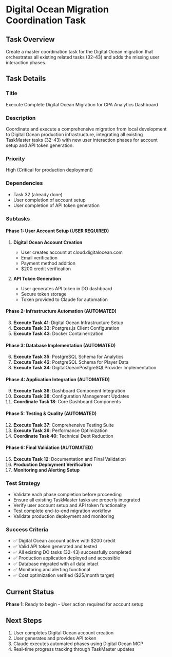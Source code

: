 # Digital Ocean Migration Coordination Task

## Task Overview
Create a master coordination task for the Digital Ocean migration that orchestrates all existing related tasks (32-43) and adds the missing user interaction phases.

## Task Details

### Title
Execute Complete Digital Ocean Migration for CPA Analytics Dashboard

### Description
Coordinate and execute a comprehensive migration from local development to Digital Ocean production infrastructure, integrating all existing TaskMaster tasks (32-43) with new user interaction phases for account setup and API token generation.

### Priority
High (Critical for production deployment)

### Dependencies
- Task 32 (already done)
- User completion of account setup
- User completion of API token generation

### Subtasks

#### Phase 1: User Account Setup (USER REQUIRED)
1. **Digital Ocean Account Creation**
   - User creates account at cloud.digitalocean.com
   - Email verification
   - Payment method addition
   - $200 credit verification

2. **API Token Generation**
   - User generates API token in DO dashboard
   - Secure token storage
   - Token provided to Claude for automation

#### Phase 2: Infrastructure Automation (AUTOMATED)
3. **Execute Task 41**: Digital Ocean Infrastructure Setup
4. **Execute Task 33**: Postgres.js Client Configuration
5. **Execute Task 43**: Docker Containerization

#### Phase 3: Database Implementation (AUTOMATED)
6. **Execute Task 35**: PostgreSQL Schema for Analytics
7. **Execute Task 42**: PostgreSQL Schema for Player Data
8. **Execute Task 34**: DigitalOceanPostgreSQLProvider Implementation

#### Phase 4: Application Integration (AUTOMATED)
9. **Execute Task 36**: Dashboard Component Integration
10. **Execute Task 38**: Configuration Management Updates
11. **Coordinate Task 18**: Core Dashboard Components

#### Phase 5: Testing & Quality (AUTOMATED)
12. **Execute Task 37**: Comprehensive Testing Suite
13. **Execute Task 39**: Performance Optimization
14. **Coordinate Task 40**: Technical Debt Reduction

#### Phase 6: Final Validation (AUTOMATED)
15. **Execute Task 12**: Documentation and Final Validation
16. **Production Deployment Verification**
17. **Monitoring and Alerting Setup**

### Test Strategy
- Validate each phase completion before proceeding
- Ensure all existing TaskMaster tasks are properly integrated
- Verify user account setup and API token functionality
- Test complete end-to-end migration workflow
- Validate production deployment and monitoring

### Success Criteria
- ✅ Digital Ocean account active with $200 credit
- ✅ Valid API token generated and tested
- ✅ All existing DO tasks (32-43) successfully completed
- ✅ Production application deployed and accessible
- ✅ Database migrated with all data intact
- ✅ Monitoring and alerting functional
- ✅ Cost optimization verified ($25/month target)

## Current Status
**Phase 1**: Ready to begin - User action required for account setup

## Next Steps
1. User completes Digital Ocean account creation
2. User generates and provides API token
3. Claude executes automated phases using Digital Ocean MCP
4. Real-time progress tracking through TaskMaster updates

